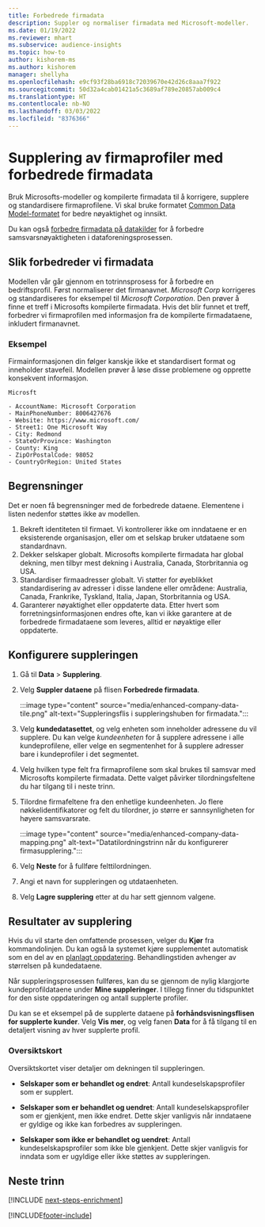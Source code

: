 ```yaml
---
title: Forbedrede firmadata
description: Suppler og normaliser firmadata med Microsoft-modeller.
ms.date: 01/19/2022
ms.reviewer: mhart
ms.subservice: audience-insights
ms.topic: how-to
author: kishorem-ms
ms.author: kishorem
manager: shellyha
ms.openlocfilehash: e9cf93f28ba6918c72039670e42d26c8aaa7f922
ms.sourcegitcommit: 50d32a4cab01421a5c3689af789e20857ab009c4
ms.translationtype: HT
ms.contentlocale: nb-NO
ms.lasthandoff: 03/03/2022
ms.locfileid: "8376366"
---
```

# <a name="enrichment-of-company-profiles-with-enhanced-company-data"></a>Supplering av firmaprofiler med forbedrede firmadata

Bruk Microsofts-modeller og kompilerte firmadata til å korrigere, supplere og standardisere firmaprofilene. Vi skal bruke formatet [Common Data Model-formatet](/common-data-model/schema/core/applicationcommon/account) for bedre nøyaktighet og innsikt.

Du kan også [forbedre firmadata på datakilder](data-sources-enrichment.md) for å forbedre samsvarsnøyaktigheten i dataforeningsprosessen. 

## <a name="how-we-enhance-company-data"></a>Slik forbedreder vi firmadata

Modellen vår går gjennom en totrinnsprosess for å forbedre en bedriftsprofil. Først normaliserer det firmanavnet. *Microsoft Corp* korrigeres og standardiseres for eksempel til *Microsoft Corporation*. Den prøver å finne et treff i Microsofts kompilerte firmadata. Hvis det blir funnet et treff, forbedrer vi firmaprofilen med informasjon fra de kompilerte firmadataene, inkludert firmanavnet.


### <a name="example"></a>Eksempel

Firmainformasjonen din følger kanskje ikke et standardisert format og inneholder stavefeil. Modellen prøver å løse disse problemene og opprette konsekvent informasjon.

```Input
Microsft
```

```Output
- AccountName: Microsoft Corporation
- MainPhoneNumber: 8006427676
- Website: https://www.microsoft.com/
- Street1: One Microsoft Way
- City: Redmond
- StateOrProvince: Washington
- County: King
- ZipOrPostalCode: 98052
- CountryOrRegion: United States
```

## <a name="limitations"></a>Begrensninger

Det er noen få begrensninger med de forbedrede dataene. Elementene i listen nedenfor støttes ikke av modellen.

1.  Bekreft identiteten til firmaet. Vi kontrollerer ikke om inndataene er en eksisterende organisasjon, eller om et selskap bruker utdataene som standardnavn.
2.  Dekker selskaper globalt. Microsofts kompilerte firmadata har global dekning, men tilbyr mest dekning i Australia, Canada, Storbritannia og USA.
3.  Standardiser firmaadresser globalt. Vi støtter for øyeblikket standardisering av adresser i disse landene eller områdene: Australia, Canada, Frankrike, Tyskland, Italia, Japan, Storbritannia og USA.
4.  Garanterer nøyaktighet eller oppdaterte data. Etter hvert som forretningsinformasjonen endres ofte, kan vi ikke garantere at de forbedrede firmadataene som leveres, alltid er nøyaktige eller oppdaterte.

## <a name="configure-the-enrichment"></a>Konfigurere suppleringen

1. Gå til **Data** > **Supplering**.

1. Velg **Suppler dataene** på flisen **Forbedrede firmadata**.

   :::image type="content" source="media/enhanced-company-data-tile.png" alt-text="Suppleringsflis i suppleringshuben for firmadata.":::

1. Velg **kundedatasettet**, og velg enheten som inneholder adressene du vil supplere. Du kan velge *kundeenheten* for å supplere adressene i alle kundeprofilene, eller velge en segmentenhet for å supplere adresser bare i kundeprofiler i det segmentet.

1. Velg hvilken type felt fra firmaprofilene som skal brukes til samsvar med Microsofts kompilerte firmadata. Dette valget påvirker tilordningsfeltene du har tilgang til i neste trinn.

1.  Tilordne firmafeltene fra den enhetlige kundeenheten. Jo flere nøkkelidentifikatorer og felt du tilordner, jo større er sannsynligheten for høyere samsvarsrate.

    :::image type="content" source="media/enhanced-company-data-mapping.png" alt-text="Datatilordningstrinn når du konfigurerer firmasupplering.":::

1. Velg **Neste** for å fullføre felttilordningen.

1. Angi et navn for suppleringen og utdataenheten.

1. Velg **Lagre supplering** etter at du har sett gjennom valgene.

## <a name="enrichment-results"></a>Resultater av supplering

Hvis du vil starte den omfattende prosessen, velger du **Kjør** fra kommandolinjen. Du kan også la systemet kjøre supplementet automatisk som en del av en [planlagt oppdatering](system.md#schedule-tab). Behandlingstiden avhenger av størrelsen på kundedataene.

Når suppleringsprosessen fullføres, kan du se gjennom de nylig klargjorte kundeprofildataene under **Mine suppleringer**. I tillegg finner du tidspunktet for den siste oppdateringen og antall supplerte profiler.

Du kan se et eksempel på de supplerte dataene på **forhåndsvisningsflisen for supplerte kunder**. Velg **Vis mer**, og velg fanen **Data** for å få tilgang til en detaljert visning av hver supplerte profil.

### <a name="overview-card"></a>Oversiktskort

Oversiktskortet viser detaljer om dekningen til suppleringen. 

* **Selskaper som er behandlet og endret**: Antall kundeselskapsprofiler som er supplert.

* **Selskaper som er behandlet og uendret**: Antall kundeselskapsprofiler som er gjenkjent, men ikke endret. Dette skjer vanligvis når inndataene er gyldige og ikke kan forbedres av suppleringen.

* **Selskaper som ikke er behandlet og uendret**: Antall kundeselskapsprofiler som ikke ble gjenkjent. Dette skjer vanligvis for inndata som er ugyldige eller ikke støttes av suppleringen.

## <a name="next-steps"></a>Neste trinn

[!INCLUDE [next-steps-enrichment](../includes/next-steps-enrichment.md)]

[!INCLUDE[footer-include](../includes/footer-banner.md)]
